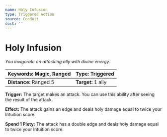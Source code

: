 ```yaml
---
name: Holy Infusion
type: Triggered Action
source: Conduit
cost: ''
---
```


# Holy Infusion

*You invigorate an attacking ally with divine energy.*

| **Keywords:** Magic, Ranged | **Type:** Triggered |
| :-------------------------- | :------------------ |
| **Distance:** Ranged 5      | **Target:** 1 ally  |

**Trigger:** The target makes an attack. You can use this ability after seeing the result of the attack.

**Effect:** The attack gains an edge and deals holy damage equal to twice your Intuition score.

**Spend 1 Piety:** The attack has a double edge and deals holy damage equal to twice your Intuition score.
